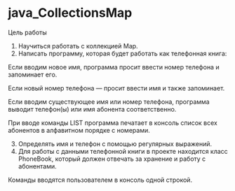 # java_CollectionsMap
Цель работы

1. Научиться работать с коллекцией Map.
2. Написать программу, которая будет работать как телефонная книга:
 
Если вводим новое имя, программа просит ввести номер телефона и запоминает его.

Если новый номер телефона — просит ввести имя и также запоминает.

Если вводим существующее имя или номер телефона, программа выводит телефон(ы) или имя абонента соответственно.

При вводе команды LIST программа печатает в консоль список всех абонентов в алфавитном порядке с номерами.

3. Определять имя и телефон с помощью регулярных выражений.
4. Для работы с данными телефонной книги в проекте находится класс PhoneBook, который должен отвечать за хранение и работу с абонентами.

Команды вводятся пользователем в консоль одной строкой.
